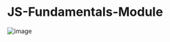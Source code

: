 # JS-Fundamentals-Module

![image](https://user-images.githubusercontent.com/103639205/217344966-0f4d3a17-8943-4a4e-b334-675dec7e8a75.png)
